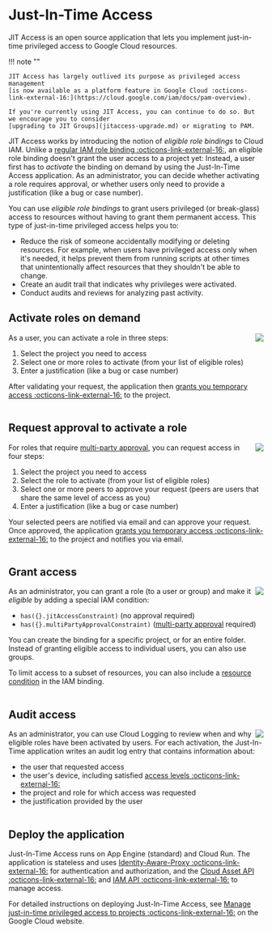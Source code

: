 # Just-In-Time Access

JIT Access is an open source application that lets you implement just-in-time privileged access to Google Cloud resources. 

!!! note ""

    JIT Access has largely outlived its purpose as privileged access management
    [is now available as a platform feature in Google Cloud :octicons-link-external-16:](https://cloud.google.com/iam/docs/pam-overview).

    If you're currently using JIT Access, you can continue to do so. But we encourage you to consider 
    [upgrading to JIT Groups](jitaccess-upgrade.md) or migrating to PAM.


JIT Access works by introducing the notion of _eligible role bindings_ to Cloud IAM. Unlike a [regular
IAM role binding :octicons-link-external-16:](https://cloud.google.com/iam/docs/overview#cloud-iam-policy), 
an eligible role binding doesn't grant the user access to a project yet:
Instead, a user first has to _activate_ the binding on demand by using the Just-In-Time Access application. As an administrator,
you can decide whether activating a role requires approval, or whether users only need to provide a justification (like a bug or case number).

You can use _eligible role bindings_ to grant users privileged (or break-glass) access to resources
without having to grant them permanent access. This type of just-in-time privileged access helps you to:

* Reduce the risk of someone accidentally modifying or deleting resources. For example, when users have privileged access only when it's needed, it helps prevent them from running scripts at other times that unintentionally affect resources that they shouldn't be able to change.
* Create an audit trail that indicates why privileges were activated.
* Conduct audits and reviews for analyzing past activity.

## Activate roles on demand

<a href='../images/JIT-Activation-Screencast.gif?raw=true'>
<img src='../images/JIT-Activation_350.png' align='right'>
</a>

As a user, you can activate a role in three steps:

1. Select the project you need to access
2. Select one or more roles to activate (from your list of eligible roles)
3. Enter a justification (like a bug or case number)

After validating your request, the application then
[grants you temporary access :octicons-link-external-16:](https://cloud.google.com/iam/docs/configuring-temporary-access)
to the project.

<img src='../images/pix.gif' style='width: 100%; height: 1px'>


## Request approval to activate a role

<a href='../images/MPA-Activation-Screencast.gif?raw=true'>
<img src='../images/MPA-Activation_350.png' align='right'>
</a>

For roles that require [multi-party approval](multi-party-approval.md), 
you can request access in four steps:

1. Select the project you need to access
2. Select the role to activate (from your list of eligible roles)
3. Select one or more peers to approve your request (peers are users that share the same level of access as you)
3. Enter a justification (like a bug or case number)

Your selected peers are notified via email and can approve your request. Once approved, the application 
[grants you temporary access :octicons-link-external-16:](https://cloud.google.com/iam/docs/configuring-temporary-access) to the project
and notifies you via email.

<img src='../images/pix.gif' style='width: 100%; height: 1px'>


## Grant access

<a href='../images/Condition.png?raw=true'>
<img src='../images/Condition_350.png' align='right'>
</a>

As an administrator, you can grant a role (to a user or group) and make it _eligible_ by adding a special IAM condition:

* `has({}.jitAccessConstraint)` (no approval required)
* `has({}.multiPartyApprovalConstraint)` ([multi-party approval](multi-party-approval.md) required) 

You can create the binding for a specific project, or for an entire folder. Instead of granting eligible
access to individual users, you can also use groups.

To limit access to a subset of resources, you can also include a [resource condition](resource-conditions.md)
in the IAM binding.

<img src='../images/pix.gif' style='width: 100%; height: 1px'>


## Audit access

<a href='../images/AuditLog.png?raw=true'>
<img src='../images/AuditLog_350.png' align='right'>
</a>

As an administrator, you can use Cloud Logging to review when and why eligible roles have been activated by users. 
For each activation, the Just-In-Time application writes an audit log entry that contains information about:

* the user that requested access
* the user's device, including satisfied [access levels :octicons-link-external-16:](https://cloud.google.com/access-context-manager/docs/manage-access-levels) 
* the project and role for which access was requested
* the justification provided by the user

<img src='../images/pix.gif' style='width: 100%; height: 1px'>


## Deploy the application

Just-In-Time Access runs on App Engine (standard) and Cloud Run. The application
is stateless and uses [Identity-Aware-Proxy :octicons-link-external-16:](https://cloud.google.com/iap/docs/concepts-overview) for authentication and authorization, 
and the [Cloud Asset API :octicons-link-external-16:](https://cloud.google.com/asset-inventory/docs/reference/rest) and 
[IAM API :octicons-link-external-16:](https://cloud.google.com/iam/docs/reference/rest) to manage access.

For detailed instructions on deploying Just-In-Time Access, see
[Manage just-in-time privileged access to projects :octicons-link-external-16:](https://cloud.google.com/architecture/manage-just-in-time-privileged-access-to-project) on the Google Cloud website.
